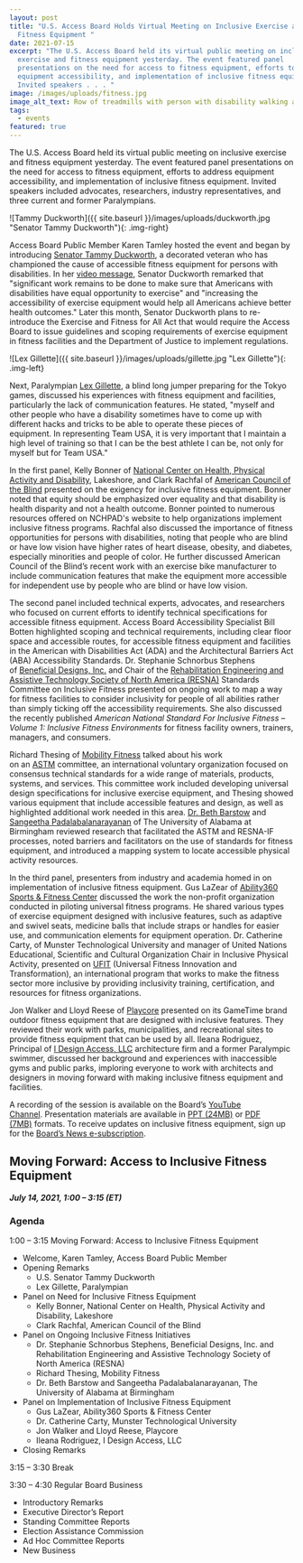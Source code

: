 ```yaml
---
layout: post
title: "U.S. Access Board Holds Virtual Meeting on Inclusive Exercise and
  Fitness Equipment "
date: 2021-07-15
excerpt: "The U.S. Access Board held its virtual public meeting on inclusive
  exercise and fitness equipment yesterday. The event featured panel
  presentations on the need for access to fitness equipment, efforts to address
  equipment accessibility, and implementation of inclusive fitness equipment.
  Invited speakers . . . "
image: /images/uploads/fitness.jpg
image_alt_text: Row of treadmills with person with disability walking alongside them
tags:
  - events
featured: true
---
```

The U.S. Access Board held its virtual public meeting on inclusive exercise and fitness equipment yesterday. The event featured panel presentations on the need for access to fitness equipment, efforts to address equipment accessibility, and implementation of inclusive fitness equipment. Invited speakers included advocates, researchers, industry representatives, and three current and former Paralympians.

![Tammy Duckworth]({{ site.baseurl }}/images/uploads/duckworth.jpg "Senator Tammy Duckworth"){: .img-right}

Access Board Public Member Karen Tamley hosted the event and began by introducing [Senator Tammy Duckworth](http://www.duckworth.senate.gov/), a decorated veteran who has championed the cause of accessible fitness equipment for persons with disabilities. In her [video message](https://youtu.be/IebUbkn5GlQ), Senator Duckworth remarked that "significant work remains to be done to make sure that Americans with disabilities have equal opportunity to exercise" and "increasing the accessibility of exercise equipment would help all Americans achieve better health outcomes." Later this month, Senator Duckworth plans to re-introduce the Exercise and Fitness for All Act that would require the Access Board to issue guidelines and scoping requirements of exercise equipment in fitness facilities and the Department of Justice to implement regulations. 

![Lex Gillette]({{ site.baseurl }}/images/uploads/gillette.jpg "Lex Gillette"){: .img-left}

Next, Paralympian [Lex Gillette](https://lexgillette.com/), a blind long jumper preparing for the Tokyo games, discussed his experiences with fitness equipment and facilities, particularly the lack of communication features. He stated, "myself and other people who have a disability sometimes have to come up with different hacks and tricks to be able to operate these pieces of equipment. In representing Team USA, it is very important that I maintain a high level of training so that I can be the best athlete I can be, not only for myself but for Team USA."

In the first panel, Kelly Bonner of [National Center on Health, Physical Activity and Disability](https://www.nchpad.org/), Lakeshore, and Clark Rachfal of [American Council of the Blind](https://www.acb.org/) presented on the exigency for inclusive fitness equipment. Bonner noted that equity should be emphasized over equality and that disability is health disparity and not a health outcome. Bonner pointed to numerous resources offered on NCHPAD's website to help organizations implement inclusive fitness programs. Rachfal also discussed the importance of fitness opportunities for persons with disabilities, noting that people who are blind or have low vision have higher rates of heart disease, obesity, and diabetes, especially minorities and people of color. He further discussed American Council of the Blind’s recent work with an exercise bike manufacturer to include communication features that make the equipment more accessible for independent use by people who are blind or have low vision.

The second panel included technical experts, advocates, and researchers who focused on current efforts to identify technical specifications for accessible fitness equipment. Access Board Accessibility Specialist Bill Botten highlighted scoping and technical requirements, including clear floor space and accessible routes, for accessible fitness equipment and facilities in the American with Disabilities Act (ADA) and the Architectural Barriers Act (ABA) Accessibility Standards. Dr. Stephanie Schnorbus Stephens of [Beneficial Designs, Inc.](https://www.beneficialdesigns.com/) and Chair of the [Rehabilitation Engineering and Assistive Technology Society of North America (RESNA)](https://www.resna.org/) Standards Committee on Inclusive Fitness presented on ongoing work to map a way for fitness facilities to consider inclusivity for people of all abilities rather than simply ticking off the accessibility requirements. She also discussed the recently published *American National Standard For Inclusive Fitness – Volume 1: Inclusive Fitness Environments* for fitness facility owners, trainers, managers, and consumers.

Richard Thesing of [Mobility Fitness](https://mobilityfitness.org/) talked about his work on an [ASTM](https://www.astm.org/) committee, an international voluntary organization focused on consensus technical standards for a wide range of materials, products, systems, and services. This committee work included developing universal design specifications for inclusive exercise equipment, and Thesing showed various equipment that include accessible features and design, as well as highlighted additional work needed in this area. [Dr. Beth Barstow](https://www.uab.edu/shp/ot/faculty-staff/elizabeth-barstow) and [Sangeetha Padalabalanarayanan](https://www.uab.edu/shp/home/about-us/deans-office/staff/642-sangeetha-padalabalanarayanan) of The University of Alabama at Birmingham reviewed research that facilitated the ASTM and RESNA-IF processes, noted barriers and facilitators on the use of standards for fitness equipment, and introduced a mapping system to locate accessible physical activity resources.

In the third panel, presenters from industry and academia homed in on implementation of inclusive fitness equipment. Gus LaZear of [Ability360 Sports & Fitness Center](https://ability360.org/sports/) discussed the work the non-profit organization conducted in piloting universal fitness programs. He shared various types of exercise equipment designed with inclusive features, such as adaptive and swivel seats, medicine balls that include straps or handles for easier use, and communication elements for equipment operation. Dr. Catherine Carty, of Munster Technological University and manager of United Nations Educational, Scientific and Cultural Organization Chair in Inclusive Physical Activity, presented on [UFIT](https://justdoufit.com/) (Universal Fitness Innovation and Transformation), an international program that works to make the fitness sector more inclusive by providing inclusivity training, certification, and resources for fitness organizations.

Jon Walker and Lloyd Reese of [Playcore](https://www.playcore.com/) presented on its GameTime brand outdoor fitness equipment that are designed with inclusive features. They reviewed their work with parks, municipalities, and recreational sites to provide fitness equipment that can be used by all. Ileana Rodriguez, Principal of [I Design Access, LLC](https://idesignaccess.com/) architecture firm and a former Paralympic swimmer, discussed her background and experiences with inaccessible gyms and public parks, imploring everyone to work with architects and designers in moving forward with making inclusive fitness equipment and facilities.

A recording of the session is available on the Board’s [YouTube Channel](https://youtu.be/078ZOzcZaSs). Presentation materials are available in [PPT (24MB)](https://www.access-board.gov/files/presentations/usab-inclusive-fitness-2021-07-14.pptx) or [PDF (7MB)](https://www.access-board.gov/files/presentations/usab-inclusive-fitness-2021-07-14.pdf) formats. To receive updates on inclusive fitness equipment, sign up for the [Board’s News e-subscription](https://public.govdelivery.com/accounts/USACCESS/subscriber/new?topic_id=USACCESS_1).

## Moving Forward: Access to Inclusive Fitness Equipment 
***July 14, 2021, 1:00 – 3:15 (ET)***

### Agenda 
1:00 – 3:15 Moving Forward: Access to Inclusive Fitness Equipment 

* Welcome, Karen Tamley, Access Board Public Member
* Opening Remarks
  * U.S. Senator Tammy Duckworth 
  * Lex Gillette, Paralympian
* Panel on Need for Inclusive Fitness Equipment
  * Kelly Bonner, National Center on Health, Physical Activity and Disability, Lakeshore
  * Clark Rachfal, American Council of the Blind 
* Panel on Ongoing Inclusive Fitness Initiatives
  * Dr. Stephanie Schnorbus Stephens, Beneficial Designs, Inc. and Rehabilitation Engineering and Assistive Technology Society of North America (RESNA) 
  * Richard Thesing, Mobility Fitness
  * Dr. Beth Barstow and Sangeetha Padalabalanarayanan, The University of Alabama at Birmingham
* Panel on Implementation of Inclusive Fitness Equipment
  * Gus LaZear, Ability360 Sports & Fitness Center 
  * Dr. Catherine Carty, Munster Technological University
  * Jon Walker and Lloyd Reese, Playcore 
  * Ileana Rodriguez, I Design Access, LLC 
* Closing Remarks 

3:15 – 3:30 Break  

3:30 – 4:30 Regular Board Business  

* Introductory Remarks  
* Executive Director’s Report  
* Standing Committee Reports  
* Election Assistance Commission  
* Ad Hoc Committee Reports   
* New Business 
